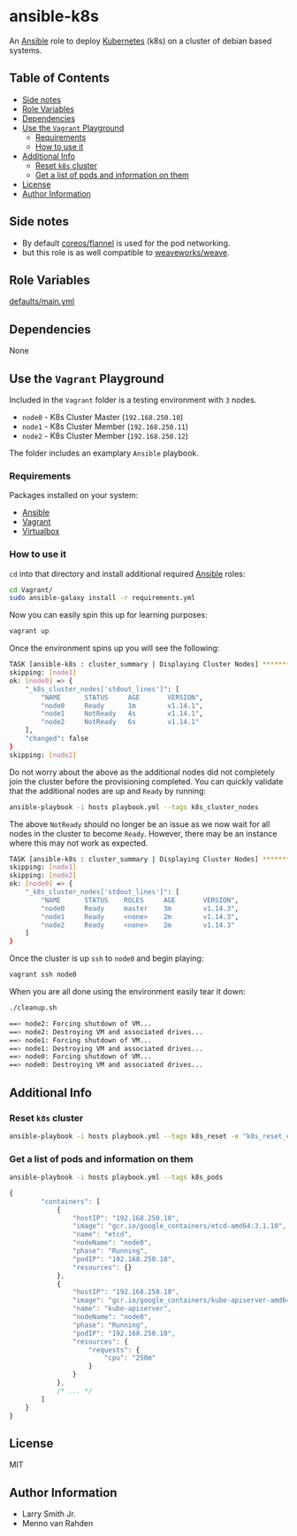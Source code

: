# ansible-k8s <!-- omit in toc -->

An [Ansible](https://www.ansible.com) role to deploy [Kubernetes](https://kubernetes.io)  (k8s) on a cluster of debian based systems.

## Table of Contents <!-- omit in toc -->

- [Side notes](#Side-notes)
- [Role Variables](#Role-Variables)
- [Dependencies](#Dependencies)
- [Use the `Vagrant` Playground](#Use-the-Vagrant-Playground)
  - [Requirements](#Requirements)
  - [How to use it](#How-to-use-it)
- [Additional Info](#Additional-Info)
  - [Reset `k8s` cluster](#Reset-k8s-cluster)
  - [Get a list of pods and information on them](#Get-a-list-of-pods-and-information-on-them)
- [License](#License)
- [Author Information](#Author-Information)

## Side notes

- By default [coreos/flannel](https://coreos.com/flannel/docs/latest/) is used for
  the pod networking.
- but this role is as well compatible to [weaveworks/weave](https://www.weave.works/docs/net/latest/kube-addon/).

## Role Variables

[defaults/main.yml](defaults/main.yml)

## Dependencies

None

## Use the `Vagrant` Playground

Included in the `Vagrant` folder is a testing environment with `3` nodes.

- `node0` - K8s Cluster Master (`192.168.250.10`)
- `node1` - K8s Cluster Member (`192.168.250.11`)
- `node2` - K8s Cluster Member (`192.168.250.12`)

The folder includes an examplary `Ansible` playbook.

### Requirements

Packages installed on your system:

  - [Ansible](https://www.ansible.com)
  - [Vagrant](https://www.vagrantup.com/)
  - [Virtualbox](https://www.virtualbox.org/)

### How to use it

`cd` into that directory and install additional required [Ansible](https://www.ansible.com) roles:

```bash
cd Vagrant/
sudo ansible-galaxy install -r requirements.yml
```

Now you can easily spin this up for learning purposes:

```bash
vagrant up
```

Once the environment spins up you will see the following:

```bash
TASK [ansible-k8s : cluster_summary | Displaying Cluster Nodes] ****************
skipping: [node1]
ok: [node0] => {
    "_k8s_cluster_nodes['stdout_lines']": [
        "NAME      STATUS     AGE       VERSION",
        "node0     Ready      1m        v1.14.1",
        "node1     NotReady   4s        v1.14.1",
        "node2     NotReady   6s        v1.14.1"
    ],
    "changed": false
}
skipping: [node2]
```

Do not worry about the above as the additional nodes did not completely join
the cluster before the provisioning completed. You can quickly validate that
the additional nodes are up and `Ready` by running:

```bash
ansible-playbook -i hosts playbook.yml --tags k8s_cluster_nodes
```

The above `NotReady` should no longer be an issue as we now wait for all nodes
in the cluster to become `Ready`. However, there may be an instance where this
may not work as expected.

```bash
TASK [ansible-k8s : cluster_summary | Displaying Cluster Nodes] ******************************************************************************************************************
skipping: [node1]
skipping: [node2]
ok: [node0] => {
    "_k8s_cluster_nodes['stdout_lines']": [
        "NAME      STATUS    ROLES     AGE       VERSION",
        "node0     Ready     master    3m        v1.14.3",
        "node1     Ready     <none>    2m        v1.14.3",
        "node2     Ready     <none>    2m        v1.14.3"
    ]
}
```

Once the cluster is up `ssh` to `node0` and begin playing:

```bash
vagrant ssh node0
```

When you are all done using the environment easily tear it down:

```bash
./cleanup.sh

==> node2: Forcing shutdown of VM...
==> node2: Destroying VM and associated drives...
==> node1: Forcing shutdown of VM...
==> node1: Destroying VM and associated drives...
==> node0: Forcing shutdown of VM...
==> node0: Destroying VM and associated drives...
```

## Additional Info

### Reset `k8s` cluster

```bash
ansible-playbook -i hosts playbook.yml --tags k8s_reset -e "k8s_reset_cluster=true"
```

### Get a list of pods and information on them

```bash
ansible-playbook -i hosts playbook.yml --tags k8s_pods
```

```javascript
{
        "containers": [
            {
                "hostIP": "192.168.250.10",
                "image": "gcr.io/google_containers/etcd-amd64:3.1.10",
                "name": "etcd",
                "nodeName": "node0",
                "phase": "Running",
                "podIP": "192.168.250.10",
                "resources": {}
            },
            {
                "hostIP": "192.168.250.10",
                "image": "gcr.io/google_containers/kube-apiserver-amd64:v1.14.3",
                "name": "kube-apiserver",
                "nodeName": "node0",
                "phase": "Running",
                "podIP": "192.168.250.10",
                "resources": {
                    "requests": {
                        "cpu": "250m"
                    }
                }
            },
            /* ... */
        ]
    }
}
```

## License

MIT

## Author Information

- Larry Smith Jr.
- Menno van Rahden
